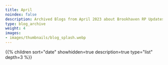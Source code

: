 ```yaml
---
title: April
noindex: false
description: Archived Blogs from April 2023 about Brookhaven RP Updates, exciting news, and new findings
type: blog_archive
weight: 4
images:
- images/thumbnails/blog_splash.webp
---
```




{{% children sort="date" showhidden=true description=true type="list" depth=3 %}}
